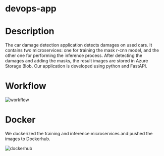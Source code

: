 # devops-app

# Description
The car damage detection application detects damages on used cars.
It contains two microservices: one for training the mask r-cnn model, and the other one for performing the inference process.
After detecting the damages and adding the masks, the result images are stored in Azure Storage Blob.
Our application is developed using python and FastAPI.

# Workflow
![workflow](https://user-images.githubusercontent.com/60546216/213250047-f7b16c3e-bdbf-4a1c-ab2d-dcd88f560ba3.png)

# Docker
We dockerized the training and inference microservices and pushed the images to Dockerhub.

![dockerhub](https://user-images.githubusercontent.com/60546216/213249808-ead8797c-be29-4003-86ee-00187b6924ca.png)
